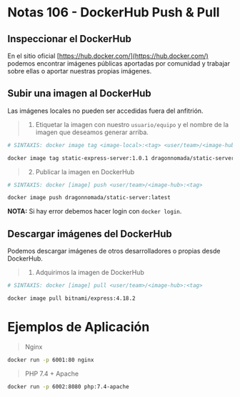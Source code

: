 # Notas 106 - DockerHub Push & Pull

## Inspeccionar el DockerHub

En el sitio oficial [https://hub.docker.com/](https://hub.docker.com/) podemos encontrar imágenes públicas aportadas por comunidad y trabajar sobre ellas o aportar nuestras propias imágenes.

## Subir una imagen al DockerHub

Las imágenes locales no pueden ser accedidas fuera del anfitrión.

> 1. Etiquetar la imagen con nuestro `usuario/equipo` y el nombre de la imagen que deseamos generar arriba.

```bash
# SINTAXIS: docker image tag <image-local>:<tag> <user/team>/<image-hub>:<tag>

docker image tag static-express-server:1.0.1 dragonnomada/static-server:latest
```

> 2. Publicar la imagen en DockerHub

```bash
# SINTAXIS: docker [image] push <user/team>/<image-hub>:<tag>

docker image push dragonnomada/static-server:latest
```

**NOTA:** Si hay error debemos hacer login con `docker login`.

## Descargar imágenes del DockerHub

Podemos descargar imágenes de otros desarrolladores o propias desde DockerHub.

> 1. Adquirimos la imagen de DockerHub

```bash
# SINTAXIS: docker [image] pull <user/team>/<image-hub>:<tag>

docker image pull bitnami/express:4.18.2
```

# Ejemplos de Aplicación

> Nginx

```bash
docker run -p 6001:80 nginx
```

> PHP 7.4 + Apache

```bash
docker run -p 6002:8080 php:7.4-apache
```